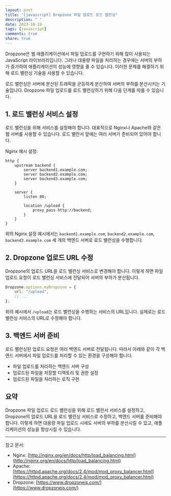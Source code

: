 ```yaml
---
layout: post
title: "[javascript] Dropzone 파일 업로드 로드 밸런싱"
description: " "
date: 2023-10-19
tags: [javascript]
comments: true
share: true
---
```


Dropzone은 웹 애플리케이션에서 파일 업로드를 구현하기 위해 많이 사용되는 JavaScript 라이브러리입니다. 그러나 대용량 파일을 처리하는 경우에는 서버의 부하가 증가하여 애플리케이션의 성능에 영향을 줄 수 있습니다. 이러한 문제를 해결하기 위해 로드 밸런싱 기술을 사용할 수 있습니다.

로드 밸런싱은 서버에 분산된 트래픽을 균등하게 분산하여 서버의 부하를 분산시키는 기술입니다. Dropzone 파일 업로드를 로드 밸런싱하기 위해 다음 단계를 따를 수 있습니다.

## 1. 로드 밸런싱 서비스 설정

로드 밸런싱을 위해 서비스를 설정해야 합니다. 대표적으로 Nginx나 Apache와 같은 웹 서버를 사용할 수 있습니다. 로드 밸런서 앞에는 여러 서버가 준비되어 있어야 합니다.

Nginx 예시 설정:

```nginx
http {
    upstream backend {
        server backend1.example.com;
        server backend2.example.com;
        server backend3.example.com;
    }

    server {
        listen 80;
        
        location /upload {
            proxy_pass http://backend;
        }
    }
}
```

위의 Nginx 설정 예시에서는 `backend1.example.com`, `backend2.example.com`, `backend3.example.com` 세 개의 백엔드 서버로 로드 밸런싱을 수행합니다.

## 2. Dropzone 업로드 URL 수정

Dropzone의 업로드 URL을 로드 밸런싱 서비스로 변경해야 합니다. 이렇게 하면 파일 업로드 요청이 로드 밸런싱 서비스에 전달되어 서버의 부하가 분산됩니다.

```javascript
Dropzone.options.myDropzone = {
    url: "/upload",
    // ...
};
```

위의 예시에서 `/upload`는 로드 밸런싱을 수행하는 서비스의 URL입니다. 실제로는 로드 밸런싱 서비스의 URL로 수정해야 합니다.

## 3. 백엔드 서버 준비

로드 밸런싱된 업로드 요청은 여러 백엔드 서버로 전달됩니다. 따라서 아래와 같이 각 백엔드 서버에서 파일 업로드를 처리할 수 있는 환경을 구성해야 합니다.

- 파일 업로드를 처리하는 백엔드 서버 구성
- 업로드된 파일을 저장할 디렉토리 및 권한 설정
- 업로드된 파일을 처리하는 로직 구현

## 요약

Dropzone 파일 업로드 로드 밸런싱을 위해 로드 밸런서 서비스를 설정하고, Dropzone의 업로드 URL을 로드 밸런싱 서비스로 수정하고, 백엔드 서버를 준비해야 합니다. 이렇게 하면 대용량 파일 업로드 시에도 서버의 부하를 분산시킬 수 있고, 애플리케이션의 성능을 향상시킬 수 있습니다.

---

참고 문서:
- Nginx: [http://nginx.org/en/docs/http/load_balancing.html](http://nginx.org/en/docs/http/load_balancing.html)
- Apache: [https://httpd.apache.org/docs/2.4/mod/mod_proxy_balancer.html](https://httpd.apache.org/docs/2.4/mod/mod_proxy_balancer.html)
- Dropzone: [https://www.dropzonejs.com/](https://www.dropzonejs.com/)